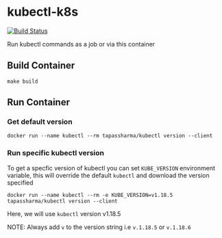 # kubectl-k8s

[![Build Status](https://travis-ci.org/tapas-sharma/kubectl-k8s.svg?branch=master)](https://travis-ci.org/tapas-sharma/kubectl-k8s)

Run kubectl commands as a job or via this container

## Build Container

`make build`

## Run Container

### Get default version

`docker run --name kubectl --rm tapassharma/kubectl version --client`

### Run specific kubectl version

To get a specfic version of kubectl you can set `KUBE_VERSION` environment variable, this will override the default `kubectl` and download the version specified

`docker run --name kubectl --rm -e KUBE_VERSION=v1.18.5  tapassharma/kubectl version --client`

Here, we will use `kubectl` version v1.18.5

NOTE: Always add `v` to the version string i.e `v.1.18.5` or `v.1.18.6`